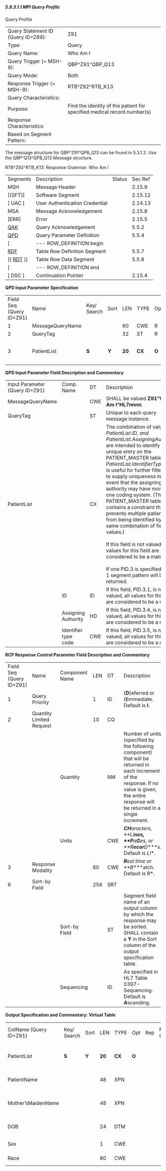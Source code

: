 ##### 5.9.3.1.1 MPI Query Profile

Query Profile

|     |     |
| --- | --- |
| Query Statement ID (Query ID=Z89): | Z91 |
| Type: | Query |
| Query Name: | Who Am I |
| Query Trigger (= MSH-9): | QBP^Z91^QBP_Q13 |
| Query Mode: | Both |
| Response Trigger (= MSH-9): | RTB^Z92^RTB_K13 |
| Query Characteristics: |  |
| Purpose: | Find the identity of the patient for specified medical record number(s) |
| Response Characteristics: |  |
| Based on Segment Pattern: |  |

The message structure for QBP^Z91^QPB_Q13 can be found in 5.3.1.2. Use the QBP^Q13^QPB_Q13 Message structure.

RTB^Z92^RTB_K13: Response Grammar: Who Am I

|     |     |     |     |
| --- | --- | --- | --- |
| Segments | Description | Status | Sec Ref |
| MSH | Message Header |  | 2.15.9 |
| [\{SFT}] | Software Segment |  | 2.15.12 |
| [ UAC ] | User Authentication Credential |  | 2.14.13 |
| MSA | Message Acknowledgement |  | 2.15.8 |
| [ERR] | Error |  | 2.15.5 |
| [QAK](#QAK) | Query Acknowledgement |  | 5.5.2 |
| [QPD](#QPD) | Query Parameter Definition |  | 5.5.4 |
| [ | --- ROW_DEFINITION begin |  |  |
| [RDF](#RDF) | Table Row Definition Segment |  | 5.5.7 |
| [\{ [RDT](#RDT) }] | Table Row Data Segment |  | 5.5.8 |
| ] | --- ROW_DEFINITION end |  |  |
| [ DSC ] | Continuation Pointer |  | 2.15.4 |

**QPD Input Parameter Specification**

|     |     |     |     |     |     |     |     |     |     |     |     |     |
| --- | --- | --- | --- | --- | --- | --- | --- | --- | --- | --- | --- | --- |
| Field Seq (Query ID=Z91) | Name | Key/ Search | Sort | LEN | TYPE | Opt | Rep | Match Op | TBL | Segment Field Name | Service Identifier Code | Element Name |
| 1 | MessageQueryName |  |  | 60 | CWE | R |  |  |  |  |  |  |
| 2 | QueryTag |  |  | 32 | ST | R |  |  |  |  |  |  |
| 3 | PatientList | **S** | **Y** | **20** | **CX** | **O** |  |  |  | PID.3 |  | PID-3: Patient Identifier List |

**QPD Input Parameter Field Description and Commentary**

|     |     |     |     |
| --- | --- | --- | --- |
| Input Parameter (Query ID=Z91) | Comp. Name | DT | Description |
| MessageQueryName |  | CWE | SHALL be valued **Z91^Who Am I^HL7nnnn**. |
| QueryTag |  | ST | Unique to each query message instance. |
| PatientList |  | CX | The combination of values for _PatientList.ID, and PatientList.AssigningAuthority,_ are intended to identify a unique entry on the PATIENT_MASTER table. The _PatientList.IdentifierTypeCode_ is useful for further filtering or to supply uniqueness in the event that the assigning authority may have more than one coding system. (The PATIENT_MASTER table contains a constraint that prevents multiple patients from being identified by the same combination of field values.)<br> <br> If this field is not valued, all values for this field are considered to be a match.<br> <br> If one PID.3 is specified, only 1 segment pattern will be returned. |
|  | ID | ID | If this field, PID.3.1, is not valued, all values for this field are considered to be a match. |
|  | Assigning Authority | HD | If this field, PID.3.4, is not valued, all values for this field are considered to be a match. |
|  | Identifier type code | CWE | If this field, PID.3.5, is not valued, all values for this field are considered to be a match. |

**RCP Response Control Parameter Field Description and Commentary**

|     |     |     |     |     |     |
| --- | --- | --- | --- | --- | --- |
| Field Seq (Query ID=Z91) | Name | Com­po­nent Name | LEN | DT | Description |
| 1 | Query Priority |  | 1 | ID | (**D**)eferred or (**I**)mmediate. Default is **I**. |
| 2 | Quantity Limited Request |  | 10 | CQ |  |
|  |  | Quantity |  | NM | Number of units (specified by the following component) that will be returned in each increment of the response. If no value is given, the entire response will be returned in a single increment. |
|  |  | Units |  | CWE | ***CH****aracters, **LI****nes, **P****a****G****es, or **R****ecor****D****s. Default is *LI**. |
| 3 | Response Modality |  | 60 | CWE | ***R****eal time or **B****atch. Default is *R**. |
| 6 | Sort-by Field |  | 256 | SRT |  |
|  |  | Sort-by Field |  | ST | Segment field name of an output column by which the response may be sorted. SHALL contain a **Y** in the Sort column of the output specification table. |
|  |  | Sequencing |  | ID | As specified in HL7 Table 0397- Sequencing. Default is ***A***scending. |

**Output Specification and Commentary: Virtual Table**

|     |     |     |     |     |     |     |     |     |     |     |     |
| --- | --- | --- | --- | --- | --- | --- | --- | --- | --- | --- | --- |
| ColName (Query ID=Z91) | Key/ Search | Sort | LEN | TYPE | Opt | Rep | Match Op | TBL | Segment Field Name | Service Identifier Code | Element Name |
| PatientList | **S** | **Y** | **20** | **CX** | **O** |  |  |  | PID.3 |  | PID-3 Patient Identifier List |
| PatientName |  |  | 48 | XPN |  |  |  |  | PID.5 |  | PID-5 Patient Name |
| Mother’sMaidenName |  |  | 48 | XPN |  |  |  |  | PID.6 |  | PID-6 Mother’s Maiden Name |
| DOB |  |  | 24 | DTM |  |  |  |  | PID.7 |  | PID-7 Date/Time of Birth |
| Sex |  |  | 1 | CWE |  |  |  |  | PID.8 |  | PID-8 Sex |
| Race |  |  | 80 | CWE |  |  |  |  | PID.10 |  | PID-10 Race |
